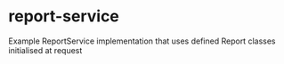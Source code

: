 # report-service
Example ReportService implementation that uses defined Report classes initialised at request
